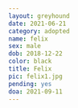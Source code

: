 ```yaml
---
layout: greyhound
date: 2021-06-21
category: adopted
name: felix
sex: male
dob: 2018-12-22
color: black
title: Felix
pic: felix1.jpg
pending: yes
doa: 2021-09-11
---
```


